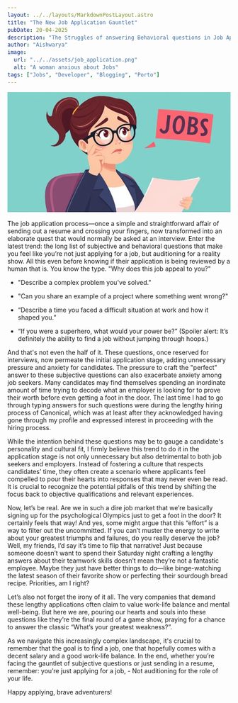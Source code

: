 ```yaml
---
layout: ../../layouts/MarkdownPostLayout.astro
title: "The New Job Application Gauntlet"
pubDate: 20-04-2025
description: "The Struggles of answering Behavioral questions in Job Applications"
author: "Aishwarya"
image:
  url: "../../assets/job_application.png"
  alt: "A woman anxious about Jobs"
tags: ["Jobs", "Developer", "Blogging", "Porto"]
---
```


![A woman anxious about Jobs](../../assets/job_application.png)

The job application process—once a simple and straightforward affair of sending out a resume and crossing your fingers, now transformed into an elaborate quest that would normally be asked at an interview. Enter the latest trend: the long list of subjective and behavioral questions that make you feel like you’re not just applying for a job, but auditioning for a reality show.
All this even before knowing if their application is being reviewed by a human that is.
You know the type.
"Why does this job appeal to you?"

- "Describe a complex problem you've solved."

- "Can you share an example of a project where something went wrong?"

- “Describe a time you faced a difficult situation at work and how it shaped you.”

- “If you were a superhero, what would your power be?” (Spoiler alert: It’s definitely the ability to find a job without jumping through hoops.)

And that's not even the half of it. These questions, once reserved for interviews, now permeate the initial application stage, adding unnecessary pressure and anxiety for candidates. The pressure to craft the "perfect" answer to these subjective questions can also exacerbate anxiety among job seekers. Many candidates may find themselves spending an inordinate amount of time trying to decode what an employer is looking for to prove their worth before even getting a foot in the door. The last time I had to go through typing answers for such questions were during the lengthy hiring process of Canonical, which was at least after they acknowledged having gone through my profile and expressed interest in proceeding with the hiring process. 

While the intention behind these questions may be to gauge a candidate's personality and cultural fit, I firmly believe this trend to do it in the application stage is not only unnecessary but also detrimental to both job seekers and employers. Instead of fostering a culture that respects candidates’ time, they often create a scenario where applicants feel compelled to pour their hearts into responses that may never even be read. It is crucial to recognize the potential pitfalls of this trend by shifting the focus back to objective qualifications and relevant experiences.

Now, let’s be real. Are we in such a dire job market that we’re basically signing up for the psychological Olympics just to get a foot in the door? It certainly feels that way!
And yes, some might argue that this “effort” is a way to filter out the uncommitted. If you can’t muster the energy to write about your greatest triumphs and failures, do you really deserve the job? Well, my friends, I’d say it’s time to flip that narrative! Just because someone doesn’t want to spend their Saturday night crafting a lengthy answers about their teamwork skills doesn’t mean they’re not a fantastic employee. Maybe they just have better things to do—like binge-watching the latest season of their favorite show or perfecting their sourdough bread recipe. Priorities, am I right?

Let’s also not forget the irony of it all. The very companies that demand these lengthy applications often claim to value work-life balance and mental well-being. But here we are, pouring our hearts and souls into these questions like they’re the final round of a game show, praying for a chance to answer the classic “What’s your greatest weakness?”.

As we navigate this increasingly complex landscape, it's crucial to remember that the goal is to find a job, one that hopefully comes with a decent salary and a good work-life balance.
In the end, whether you’re facing the gauntlet of subjective questions or just sending in a resume, remember: you’re just applying for a job, - Not auditioning for the role of your life.

Happy applying, brave adventurers!
